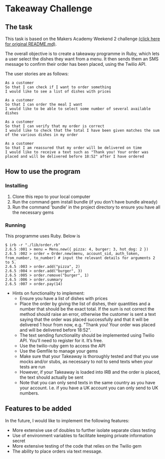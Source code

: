 Takeaway Challenge
==================

The task
---------

This task is based on the Makers Academy Weekend 2 challenge [(click here for original README.md)](ORIGINAL_README.md). 

The overall objective is to create a takeaway programme in Ruby, which lets a user select the dishes they want from a menu. It then sends them an SMS message to confirm their order has been placed, using the Twilio API.

The user stories are as follows:

```
As a customer
So that I can check if I want to order something
I would like to see a list of dishes with prices
```
```
As a customer
So that I can order the meal I want
I would like to be able to select some number of several available dishes
```
```
As a customer
So that I can verify that my order is correct
I would like to check that the total I have been given matches the sum of the various dishes in my order
```
```
As a customer
So that I am reassured that my order will be delivered on time
I would like to receive a text such as "Thank you! Your order was placed and will be delivered before 18:52" after I have ordered
```

How to use the program
-----

### Installing ###

1. Clone this repo to your local computer
2. Run the command gem install bundle (if you don't have bundle already)
3. Run the command 'bundle' in the project directory to ensure you have all the necessary gems

### Running ###

This programme uses Ruby. Below is 
```
$ irb -r "./lib/order.rb"
2.6.5 :001 > menu = Menu.new({ pizza: 4, burger: 3, hot_dog: 2 })
2.6.5 :002 > order = Order.new(menu, account_sid, auth_token, from_number, to_number) # input the relevant details for arguments 2 to 5.
2.6.5 :003 > order.add("pizza", 2)
2.6.5 :004 > order.add("burger", 3)
2.6.5 :005 > order.remove("burger", 1)
2.6.5 :006 > order.summary
2.6.5 :007 > order.pay(14)
```









* Hints on functionality to implement:
  * Ensure you have a list of dishes with prices
  * Place the order by giving the list of dishes, their quantities and a number that should be the exact total. If the sum is not correct the method should raise an error, otherwise the customer is sent a text saying that the order was placed successfully and that it will be delivered 1 hour from now, e.g. "Thank you! Your order was placed and will be delivered before 18:52".
  * The text sending functionality should be implemented using Twilio API. You'll need to register for it. It’s free.
  * Use the twilio-ruby gem to access the API
  * Use the Gemfile to manage your gems
  * Make sure that your Takeaway is thoroughly tested and that you use mocks and/or stubs, as necessary to not to send texts when your tests are run
  * However, if your Takeaway is loaded into IRB and the order is placed, the text should actually be sent
  * Note that you can only send texts in the same country as you have your account. I.e. if you have a UK account you can only send to UK numbers.

## Features to be added ##

In the future, I would like to implement the following features:
- More extensive use of doubles to further isolate separate class testing
- Use of environment variables to facilitate keeping private information secret
- More extensive testing of the code that relies on the Twilio gem
- The ability to place orders via text message.
